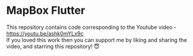 # MapBox Flutter

This repository contains code corresponding to the Youtube video - https://youtu.be/ashk0mYLx9c <br>
If you loved this work then you can support me by liking and sharing the video, and starring this repository! 😇
